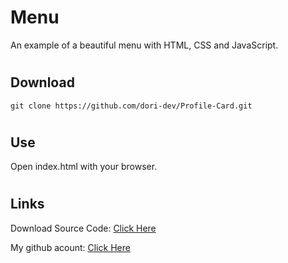 # Menu
An example of a beautiful menu with HTML, CSS and JavaScript.


#
## Download
```
git clone https://github.com/dori-dev/Profile-Card.git
```


#
## Use
Open index.html with your browser.


#
## Links


Download Source Code: [Click Here](https://github.com/dori-dev/menu/archive/refs/heads/main.zip)

My github acount: [Click Here](https://github.com/dori-dev/)
